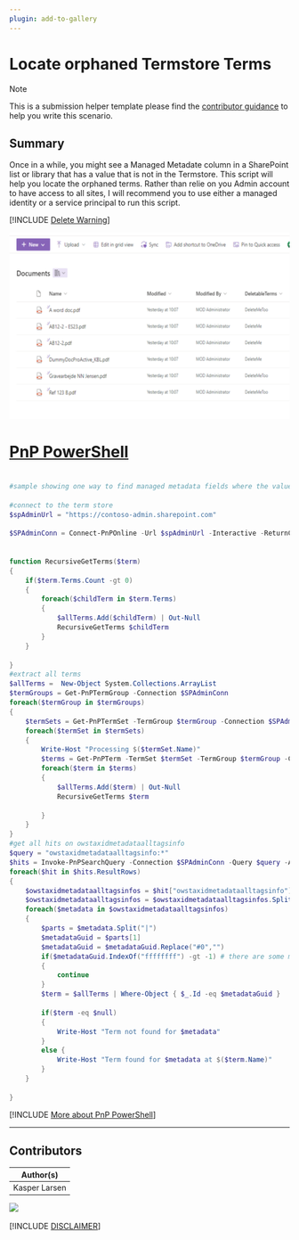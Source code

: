 ```yaml
---
plugin: add-to-gallery
---
```


# Locate orphaned Termstore Terms

> [!Note]
> This is a submission helper template please find the [contributor guidance](/docfx/contribute.md) to help you write this scenario.

## Summary

Once in a while, you might see a Managed Metadate column in a SharePoint list or library that has a value that is not in the Termstore. This script will help you locate the orphaned terms.
Rather than relie on you Admin account to have access to all sites, I will recommend you to use either a managed identity or a service principal to run this script.

[!INCLUDE [Delete Warning](../../docfx/includes/DELETE-WARN.md)]

![Example Screenshot](assets/example.png)


# [PnP PowerShell](#tab/pnpps)

```powershell

#sample showing one way to find managed metadata fields where the values doesn't exists anymore because the term has been deleted

#connect to the term store
$spAdminUrl = "https://contoso-admin.sharepoint.com"

$SPAdminConn = Connect-PnPOnline -Url $spAdminUrl -Interactive -ReturnConnection


function RecursiveGetTerms($term)
{
    if($term.Terms.Count -gt 0)
    {
        foreach($childTerm in $term.Terms)
        {
            $allTerms.Add($childTerm) | Out-Null
            RecursiveGetTerms $childTerm 
        }
    }
    
}
#extract all terms
$allTerms =  New-Object System.Collections.ArrayList 
$termGroups = Get-PnPTermGroup -Connection $SPAdminConn
foreach($termGroup in $termGroups)
{
    $termSets = Get-PnPTermSet -TermGroup $termGroup -Connection $SPAdminConn
    foreach($termSet in $termSets)
    {
        Write-Host "Processing $($termSet.Name)"
        $terms = Get-PnPTerm -TermSet $termSet -TermGroup $termGroup -Connection $SPAdminConn -IncludeChildTerms -IncludeDeprecated 
        foreach($term in $terms)
        {
            $allTerms.Add($term) | Out-Null
            RecursiveGetTerms $term 
            
        }
    }
}
#get all hits on owstaxidmetadataalltagsinfo
$query = "owstaxidmetadataalltagsinfo:*"
$hits = Invoke-PnPSearchQuery -Connection $SPAdminConn -Query $query -All -SelectProperties "owstaxidmetadataalltagsinfo"
foreach($hit in $hits.ResultRows)
{
    $owstaxidmetadataalltagsinfos = $hit["owstaxidmetadataalltagsinfo"]
    $owstaxidmetadataalltagsinfos = $owstaxidmetadataalltagsinfos.Split(";")
    foreach($metadata in $owstaxidmetadataalltagsinfos)
    {
        $parts = $metadata.Split("|")
        $metadataGuid = $parts[1]
        $metadataGuid = $metadataGuid.Replace("#0","")
        if($metadataGuid.IndexOf("ffffffff") -gt -1) # there are some metadata fields that are not managed metadata
        {
            continue
        }
        $term = $allTerms | Where-Object { $_.Id -eq $metadataGuid }
            
        if($term -eq $null)
        {
            Write-Host "Term not found for $metadata"
        }
        else {
            Write-Host "Term found for $metadata at $($term.Name)"
        }
    }
    
}


```
[!INCLUDE [More about PnP PowerShell](../../docfx/includes/MORE-PNPPS.md)]
***


## Contributors

| Author(s) |
|-----------|
| Kasper Larsen |

<img src="https://m365-visitor-stats.azurewebsites.net/script-samples/scripts/spo-locate-orphaned-termstore-terms?labelText=Visitors" class="img-visitor" aria-hidden="true" />

[!INCLUDE [DISCLAIMER](../../docfx/includes/DISCLAIMER.md)]
